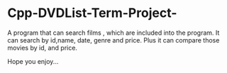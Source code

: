 # Cpp-DVDList-Term-Project-
A program that can search films , which are included into the program. 
It can search by id,name, date, genre and price.
Plus it can compare those movies by id, and price.

Hope you enjoy...
